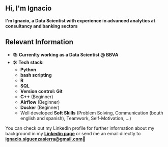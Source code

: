 ## Hi, I'm Ignacio  <Data Scientist>

**I'm Ignacio, a Data Scientist with experience in advanced analytics at consultancy and banking sectors**

## Relevant Information

- 📚 **Currenlty working as a Data Scientist @ BBVA**
- 🛠 **Tech stack:**
  - **Python**
  - **bash scripting**
  - **R**
  - **SQL**
  - **Version control: Git**
  - **C++** (Beginner)
  - **Airflow** (Beginner)
  - **Docker** (Beginner)
  - Well developed **Soft Skills** (Problem Solving, Communication (bouth english and spanish), Teamwork, Self-Motivation, ...) 

You can check out my LinkedIn profile for further information about my background in my **[Linkedin page](https://www.linkedin.com/in/ignacio-siguenza/)** or send me an email directly to **ignacio.siguenzasierra@gmail.com**📩

